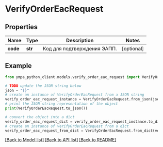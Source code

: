 # VerifyOrderEacRequest


## Properties

Name | Type | Description | Notes
------------ | ------------- | ------------- | -------------
**code** | **str** | Код для подтверждения ЭАПП. | [optional] 

## Example

```python
from ympa_python_client.models.verify_order_eac_request import VerifyOrderEacRequest

# TODO update the JSON string below
json = "{}"
# create an instance of VerifyOrderEacRequest from a JSON string
verify_order_eac_request_instance = VerifyOrderEacRequest.from_json(json)
# print the JSON string representation of the object
print(VerifyOrderEacRequest.to_json())

# convert the object into a dict
verify_order_eac_request_dict = verify_order_eac_request_instance.to_dict()
# create an instance of VerifyOrderEacRequest from a dict
verify_order_eac_request_from_dict = VerifyOrderEacRequest.from_dict(verify_order_eac_request_dict)
```
[[Back to Model list]](../README.md#documentation-for-models) [[Back to API list]](../README.md#documentation-for-api-endpoints) [[Back to README]](../README.md)


